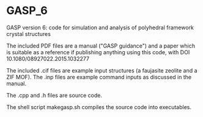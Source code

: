 # GASP_6
GASP version 6: code for simulation and analysis of polyhedral framework crystal structures

The included PDF files are a manual ("GASP guidance") and a paper which is suitable as a reference if publishing anything using this code, with DOI 10.1080/08927022.2015.1032277

The included .cif files are example input structures (a faujasite zeolite and a ZIF MOF).
The .inp files are example command inputs as discussed in the manual.

The .cpp and .h files are source code.

The shell script makegasp.sh compiles the source code into executables.
